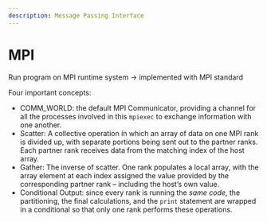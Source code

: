 ```yaml
---
description: Message Passing Interface
---
```


# MPI

Run program on MPI runtime system -> implemented with MPI standard

Four important concepts:

* COMM\_WORLD: the default MPI Communicator, providing a channel for all the processes involved in this `mpiexec` to exchange information with one another.
* Scatter: A collective operation in which an array of data on one MPI rank is divided up, with separate portions being sent out to the partner ranks. Each partner rank receives data from the matching index of the host array.
* Gather: The inverse of scatter. One rank populates a local array, with the array element at each index assigned the value provided by the corresponding partner rank – including the host’s own value.
* Conditional Output: since every rank is running the _same code_, the partitioning, the final calculations, and the `print` statement are wrapped in a conditional so that only one rank performs these operations.
